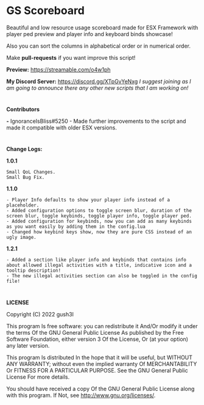 # **GS Scoreboard**
Beautiful and low resource usage scoreboard made for ESX Framework with player ped preview and player info and keyboard binds showcase!

Also you can sort the columns in alphabetical order or in numerical order.

Make **pull-requests** if you want improve this script!

**Preview:** https://streamable.com/o4w1ph

**My Discord Server:** https://discord.gg/XTpGvYeNxg
*I suggest joining as I am going to announce there any other new scripts that I am working on!*

#

**Contributors**

**-** IgnoranceIsBliss#5250 - Made further improvements to the script and made it compatible with older ESX versions.

#

**Change Logs:**

**1.0.1**

    Small QoL Changes.
    Small Bug Fix.

**1.1.0**

    - Player Info defaults to show your player info instead of a placeholder.
    - Added configuration options to toggle screen blur, duration of the screen blur, toggle keybinds, toggle player info, toggle player ped.
    - Added configuration for keybinds, now you can add as many keybinds as you want easily by adding them in the config.lua
    - Changed how keybind keys show, now they are pure CSS instead of an ugly image.

**1.2.1**

    - Added a section like player info and keybinds that contains info about allowed illegal activities with a title, indicative icon and a tooltip description!
    - The new illegal activities section can also be toggled in the config file!

# 
**LICENSE**

Copyright (C) 2022 gush3l

This program Is free software: you can redistribute it And/Or modify it under the terms Of the GNU General Public License As published by the Free Software Foundation, either version 3 Of the License, Or (at your option) any later version.

This program Is distributed In the hope that it will be useful, but WITHOUT ANY WARRANTY; without even the implied warranty Of MERCHANTABILITY Or FITNESS FOR A PARTICULAR PURPOSE. See the GNU General Public License For more details.

You should have received a copy Of the GNU General Public License along with this program. If Not, see http://www.gnu.org/licenses/.

